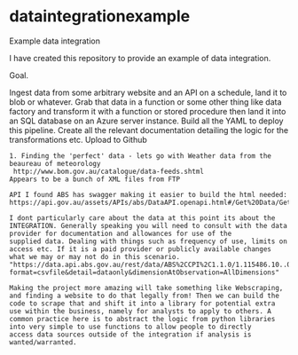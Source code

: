 # dataintegrationexample
Example data integration


I have created this repository to provide an example of data integration.


Goal.


Ingest data from some arbitrary website and an API on a schedule, land it to blob or whatever.
Grab that data in a function or some other thing like data factory and transform it with a function or stored procedure then land it into an SQL database on an Azure server instance.
Build all the YAML to deploy this pipeline. 
Create all the relevant documentation detailing the logic for the transformations etc.
Upload to Github


```
1. Finding the 'perfect' data - lets go with Weather data from the beaureau of meteorology
 http://www.bom.gov.au/catalogue/data-feeds.shtml
Appears to be a bunch of XML files from FTP

API I found ABS has swagger making it easier to build the html needed:
https://api.gov.au/assets/APIs/abs/DataAPI.openapi.html#/Get%20Data/GetData

I dont particularly care about the data at this point its about the INTEGRATION. Generally speaking you will need to consult with the data provider for documentation and allowances for use of the
supplied data. Dealing with things such as frequency of use, limits on access etc. If it is a paid provider or publicly available changes what we may or may not do in this scenario.
"https://data.api.abs.gov.au/rest/data/ABS%2CCPI%2C1.1.0/1.115486.10..Q?format=csvfile&detail=dataonly&dimensionAtObservation=AllDimensions"

Making the project more amazing will take something like Webscraping, and finding a website to do that legally from! Then we can build the code to scrape that and shift it into a library for potential extra use within the business, namely for analysts to apply to others. A common practice here is to abstract the logic from python libraries into very simple to use functions to allow people to directly
access data sources outside of the integration if analysis is wanted/warranted. 

```




